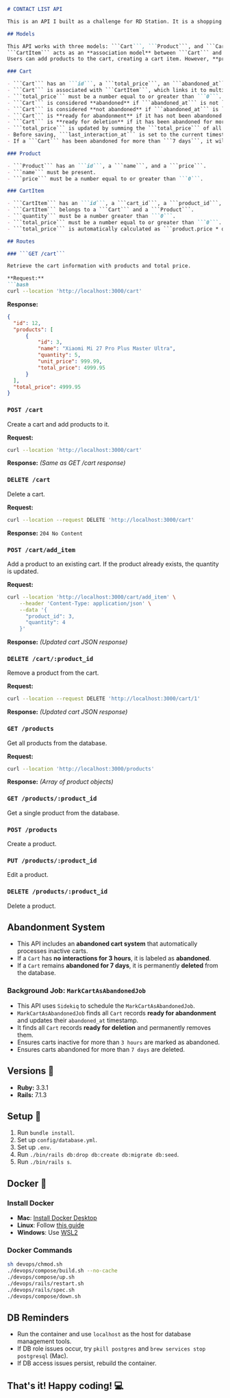 ```md
# CONTACT LIST API

This is an API I built as a challenge for RD Station. It is a shopping cart management system.

## Models

This API works with three models: ```Cart```, ```Product```, and ```CartItem```.  
```CartItem``` acts as an **association model** between ```Cart``` and ```Product```.  
Users can add products to the cart, creating a cart item. However, **products are not directly associated with a cart**—they are seeded into the database independently.

### Cart

- ```Cart``` has an ```id```, a ```total_price```, an ```abandoned_at``` timestamp, and a ```last_interaction_at``` timestamp.
- ```Cart``` is associated with ```CartItem```, which links it to multiple ```Product``` records.
- ```total_price``` must be a number equal to or greater than ```0```.
- ```Cart``` is considered **abandoned** if ```abandoned_at``` is not ```nil```.
- ```Cart``` is considered **not abandoned** if ```abandoned_at``` is ```nil```.
- ```Cart``` is **ready for abandonment** if it has not been abandoned and ```last_interaction_at``` was more than ```3 hours ago```.
- ```Cart``` is **ready for deletion** if it has been abandoned for more than ```7 days```.
- ```total_price``` is updated by summing the ```total_price``` of all its ```cart_items```.
- Before saving, ```last_interaction_at``` is set to the current timestamp if it is ```nil```.
- If a ```Cart``` has been abandoned for more than ```7 days```, it will be automatically removed.

### Product

- ```Product``` has an ```id```, a ```name```, and a ```price```.
- ```name``` must be present.
- ```price``` must be a number equal to or greater than ```0```.

### CartItem

- ```CartItem``` has an ```id```, a ```cart_id```, a ```product_id```, a ```quantity```, and a ```total_price```.
- ```CartItem``` belongs to a ```Cart``` and a ```Product```.
- ```quantity``` must be a number greater than ```0```.
- ```total_price``` must be a number equal to or greater than ```0```.
- ```total_price``` is automatically calculated as ```product.price * quantity``` before saving.

## Routes

### ```GET /cart```

Retrieve the cart information with products and total price.

**Request:**
```bash
curl --location 'http://localhost:3000/cart'
```

**Response:**
```json
{
  "id": 12,
  "products": [
      {
          "id": 3,
          "name": "Xiaomi Mi 27 Pro Plus Master Ultra",
          "quantity": 5,
          "unit_price": 999.99,
          "total_price": 4999.95
      }
  ],
  "total_price": 4999.95
}
```

### ```POST /cart```

Create a cart and add products to it.

**Request:**
```bash
curl --location 'http://localhost:3000/cart'
```

**Response:** *(Same as GET /cart response)*

### ```DELETE /cart```

Delete a cart.

**Request:**
```bash
curl --location --request DELETE 'http://localhost:3000/cart'
```

**Response:**
```204 No Content```

### ```POST /cart/add_item```

Add a product to an existing cart. If the product already exists, the quantity is updated.

**Request:**
```bash
curl --location 'http://localhost:3000/cart/add_item' \
    --header 'Content-Type: application/json' \
    --data '{
      "product_id": 3,
      "quantity": 4
    }'
```

**Response:** *(Updated cart JSON response)*

### ```DELETE /cart/:product_id```

Remove a product from the cart.

**Request:**
```bash
curl --location --request DELETE 'http://localhost:3000/cart/1'
```

**Response:** *(Updated cart JSON response)*

### ```GET /products```

Get all products from the database.

**Request:**
```bash
curl --location 'http://localhost:3000/products'
```

**Response:** *(Array of product objects)*

### ```GET /products/:product_id```

Get a single product from the database.

### ```POST /products```

Create a product.

### ```PUT /products/:product_id```

Edit a product.

### ```DELETE /products/:product_id```

Delete a product.

## Abandonment System

- This API includes an **abandoned cart system** that automatically processes inactive carts.
- If a ```Cart``` has **no interactions for 3 hours**, it is labeled as **abandoned**.
- If a ```Cart``` remains **abandoned for 7 days**, it is permanently **deleted** from the database.

### **Background Job: `MarkCartAsAbandonedJob`**
- This API uses ```Sidekiq``` to schedule the ```MarkCartAsAbandonedJob```.
- ```MarkCartAsAbandonedJob``` finds all ```Cart``` records **ready for abandonment** and updates their ```abandoned_at``` timestamp.
- It finds all ```Cart``` records **ready for deletion** and permanently removes them.
- Ensures carts inactive for more than ```3 hours``` are marked as abandoned.
- Ensures carts abandoned for more than ```7 days``` are deleted.

## Versions :gem:
* **Ruby:** 3.3.1
* **Rails:** 7.1.3

## Setup :monorail:
1. Run `bundle install`.
2. Set up `config/database.yml`.
3. Set up `.env`.
4. Run `./bin/rails db:drop db:create db:migrate db:seed`.
5. Run `./bin/rails s`.

## Docker :whale:

### **Install Docker**
- **Mac**: [Install Docker Desktop](https://docs.docker.com/desktop/install/mac-install)
- **Linux**: Follow [this guide](https://docs.docker.com/engine/install/ubuntu/)
- **Windows**: Use [WSL2](https://docs.docker.com/docker-for-windows/wsl/)

### **Docker Commands**
```bash
sh devops/chmod.sh
./devops/compose/build.sh --no-cache
./devops/compose/up.sh
./devops/rails/restart.sh
./devops/rails/spec.sh
./devops/compose/down.sh
```

## DB Reminders
- Run the container and use `localhost` as the host for database management tools.
- If DB role issues occur, try `pkill postgres` and `brew services stop postgresql` (Mac).
- If DB access issues persist, rebuild the container.

## That's it! Happy coding! :computer:
```


